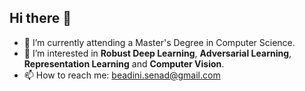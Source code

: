 ## Hi there 👋


- 🔭 I’m currently attending a Master's Degree in Computer Science.
- 🌱 I’m interested in **Robust Deep Learning**, **Adversarial Learning**, **Representation Learning** and **Computer Vision**.
- 📫 How to reach me: beadini.senad@gmail.com

